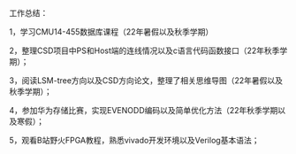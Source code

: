 工作总结：

1，学习CMU14-455数据库课程（22年暑假以及秋季学期）

2，整理CSD项目中PS和Host端的连线情况以及c语言代码函数接口（22年秋季学期）；

3，阅读LSM-tree方向以及CSD方向论文，整理了相关思维导图（22年暑假以及秋季学期）；

4，参加华为存储比赛，实现EVENODD编码以及简单优化方法（22年秋季学期以及寒假）；

5，观看B站野火FPGA教程，熟悉vivado开发环境以及Verilog基本语法；

